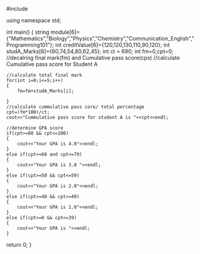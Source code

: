 
#include<iostream>

using namespace std;

int main()
{
	string module[6]= {"Mathematics","Biology","Physics","Chemistry","Communication_English","Programming101"};
	int creditValue[6]={120,120,130,110,90,120};
	int studA_Marks[6]={60,74,54,80,62,45};
	int ct = 690;
	int fm=0,cpt=0; //decalring final mark(fm) and Cumulative pass score(cps)
	//calculate Cumulative pass score for Student A
	
	//calculate total final mark
	for(int i=0;i<=5;i++)
	{
		fm=fm+studA_Marks[i];
		
	}
	//calculate cummulative pass core/ total percentage
	cpt=(fm*100)/ct;
	cout<<"Cummulative pass score for student A is "<<cpt<<endl;
	
	//determine GPA score
	if(cpt>=80 && cpt<=100)
	{
		cout<<"Your GPA is 4.0"<<endl;
	}
	else if(cpt>=60 and cpt<=79)
	{
		cout<<"Your GPA is 3.0 "<<endl;
	}
	else if(cpt>=50 && cpt<=59)
	{
		cout<<"Your GPA is 2.0"<<endl;
	}
	else if(cpt>=40 && cpt<=49)
	{
		cout<<"Your GPA is 1.0"<<endl;
	}
	else if(cpt>=0 && cpt<=39)
	{
		cout<<"Your GPA is "<<endl;
	}
  
  return 0;
}
